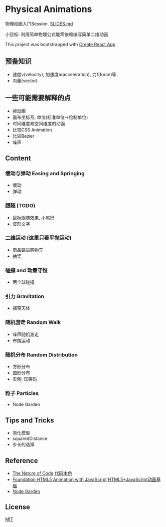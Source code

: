 # Physical Animations

物理动画入门Session.  [SLIDES.md](./SLIDES.md)

小目标: 利用简单物理公式能零依赖编写简单二维动画

This project was bootstrapped with [Create React App](./CREATE_REACT_APP.md)

## 预备知识

  - 速度v(velocity), 加速度a(acceleration), 力f(force)等
  - 向量(vector)

## 一些可能需要解释的点
  
  - 帧动画
  - 画布坐标系, 单位(标准单位->绘制单位)
  - 时间维度和空间维度的动画
  - 比较CSS Animation
  - 比较Bezier
  - 噪声

## Content

### 缓动与弹动 Easing and Springing

  - 缓动
  - 弹动

### 跟随 (TODO)

  - 鼠标跟随效果, 小尾巴
  - 波形文字

### 二维运动 (这里只看平抛运动)

  - 商品跳进购物车
  - 抽奖

### 碰撞 and 动量守恒
  
  - 两个球碰撞

### 引力 Gravitation
  
  - 捕获天体

### 随机游走 Random Walk
  
  - 噪声随机游走
  - 布朗运动

### 随机分布 Random Distribution

  - 方形分布
  - 圆形分布
  - 实例: 压筹码

### 粒子 Particles
  
  - Node Garden

## Tips and Tricks

  - 简化模型
  - squaredDistance
  - 步长的选择

## Reference

  - [The Nature of Code](https://natureofcode.com/) [代码本色](https://item.jd.com/11587473.html)
  - [Foundation HTML5 Animation with JavaScript](https://lamberta.github.io/html5-animation/) [HTML5+JavaScript动画基础](https://item.jd.com/11253207.html)
  - [Node Garden](https://github.com/pakastin/nodegarden)

## License

[MIT](./LICENSE)
